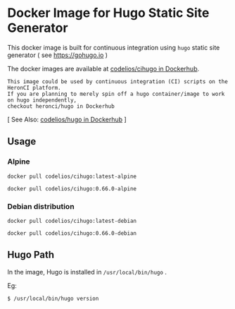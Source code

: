 # Docker Image for Hugo Static Site Generator

This docker image is built for continuous integration using `hugo` static site generator ( see https://gohugo.io )

The docker images are available at [codelios/cihugo in Dockerhub](https://hub.docker.com/r/codelios/cihugo).

```
This image could be used by continuous integration (CI) scripts on the HeronCI platform.
If you are planning to merely spin off a hugo container/image to work on hugo independently,
checkout heronci/hugo in Dockerhub
```
[ See Also: [codelios/hugo in Dockerhub](https://hub.docker.com/r/codelios/hugo) ]

## Usage

### Alpine

```
docker pull codelios/cihugo:latest-alpine
```

```
docker pull codelios/cihugo:0.66.0-alpine
```

### Debian distribution

```
docker pull codelios/cihugo:latest-debian
```

```
docker pull codelios/cihugo:0.66.0-debian
```

## Hugo Path

In the image, Hugo is installed in `/usr/local/bin/hugo` .

Eg:

```
$ /usr/local/bin/hugo version
```
